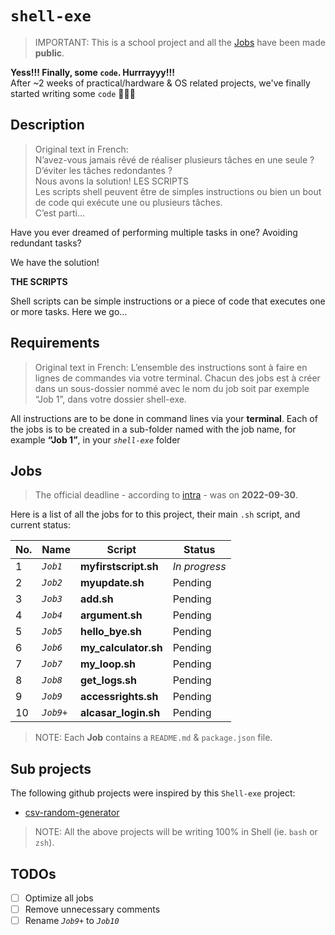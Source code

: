 # `shell-exe`
> IMPORTANT: This is a school project and all the [Jobs](#Jobs) have been made **public**.

**Yess!!! Finally, some `code`. Hurrrayyy!!!** \
After ~2 weeks of practical/hardware & OS related projects, we've finally started writing some `code` 🎉🎊🥳
 
 
## Description
> Original text in French: \
> N’avez-vous jamais rêvé de réaliser plusieurs tâches en une seule ? D’éviter les tâches redondantes ? \
> Nous avons la solution! LES SCRIPTS \
> Les scripts shell peuvent être de simples instructions ou bien un bout de code qui exécute une ou plusieurs tâches.\
> C’est parti…

Have you ever dreamed of performing multiple tasks in one? Avoiding redundant tasks?

We have the solution!

**THE SCRIPTS**

Shell scripts can be simple instructions or a piece of code that executes one or more tasks.
Here we go…



## Requirements
> Original text in French: 
> L’ensemble des instructions sont à faire en lignes de commandes via votre terminal.
> Chacun des jobs est à créer dans un sous-dossier nommé avec le nom du job soit par exemple “Job 1”, dans votre dossier shell-exe.

All instructions are to be done in command lines via your **terminal**. 
Each of the jobs is to be created in a sub-folder named with the job name, for example **“Job 1”**, in your *`shell-exe`* folder



## Jobs
> The official deadline - according to [intra](https://intra.laplateforme.io) - was on **2022-09-30**. 

Here is a list of all the jobs for to this project, their main `.sh` script, and current status:

| No. | Name | Script | Status |
| --- | ---- | ------ | ------ |
| 1 | *`Job1`* | **myfirstscript.sh** | *In progress* |
| 2 | *`Job2`* | **myupdate.sh** | Pending |
| 3 | *`Job3`* | **add.sh** | Pending |
| 4 | *`Job4`* | **argument.sh** | Pending |
| 5 | *`Job5`* | **hello_bye.sh** | Pending |
| 6 | *`Job6`* | **my_calculator.sh** | Pending |
| 7 | *`Job7`* | **my_loop.sh** | Pending |
| 8 | *`Job8`* | **get_logs.sh** | Pending |
| 9 | *`Job9`* | **accessrights.sh** | Pending |
| 10 | *`Job9+`* | **alcasar_login.sh** | Pending |

> NOTE: Each **Job** contains a `README.md` & `package.json` file.  


## Sub projects

The following github projects were inspired by this `Shell-exe` project:

* [csv-random-generator](https://github.com/abraham-ukachi/csv-random-generator)

> NOTE: All the above projects will be writing 100% in Shell (ie. `bash` or `zsh`).

## TODOs

- [ ] Optimize all jobs 
- [ ] Remove unnecessary comments
- [ ] Rename *`Job9+`* to *`Job10`*
